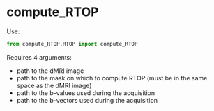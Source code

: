 # compute_RTOP

Use:
```python
from compute_RTOP.RTOP import compute_RTOP
```

Requires 4 arguments:
- path to the dMRI image
- path to the mask on which to compute RTOP (must be in the same space as the dMRI image)
- path to the b-values used during the acquisition
- path to the b-vectors used during the acquisition
